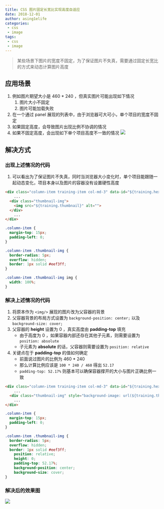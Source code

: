 ```yaml
---
title: CSS 图片固定长宽比实现高度自适应
date: 2018-12-01
author: asing1elife
categories:
 - css
 - image
tags:
 - css
 - image
---
```

> 某些场景下图片的宽度不固定，为了保证图片不失真，需要通过固定长宽比的方式来动态计算图片高度  

## 应用场景
1. 例如图片期望大小是 460 * 240 ，但真实图片可能出现如下情况
	1. 图片大小不固定
	2. 图片可能加载失败
2. 在一个通过 panel 展现的列表中，由于浏览器可大可小，单个项目的宽度不固定
3. 如果固定高度，会导致图片出现比例不协调的情况
4. 如果不固定高度，会出现如下单个项目高度不一致的情况
![](http://asing1elife.com/sources/images/F6B04D1A-8E88-4A2D-B816-9513B069B879.png)

## 解决方式
### 出现上述情况的代码
1. 可以看出为了保证图片不失真，同时当浏览器大小变化时，单个项目能跟随一起动态变化，项目本身以及图片的容器没有设置硬性高度

```html
<div class="column-item training-item col-md-3" data-id="${training.hexId}">
	...
  <div class="thumbnail-img">
    <img src="${training.thumbnail}" alt="">
  </div>
	...
</div>
```
```css
.column-item {
  margin-top: 15px;
  padding-left: 0;
}

.column-item .thumbnail-img {
  border-radius: 5px;
  overflow: hidden;
  border: 1px solid #eef3ff;
}

.column-item .thumbnail-img img {
  width: 100%;
}
```

### 解决上述情况的代码
1. 将原本作为 `<img/>` 展现的图片改为父容器的背景
2. 父容器背景的布局方式设置为 `background-position: center;` 以及 `background-size: cover;` 
3. 父容器的 **height** 设置为 0 ，真实高度由 **padding-top** 填充
	* 由于高度为 0 ，如果容器内部还存在其他子元素，则需要设置为 `position: absolute`
	* 子元素为 **absolute** 的话，父容器则需要设置为 `position: relative`
4. 关键点在于 **padding-top** 的值如何确定
	* 前面说过图片的比例为 460 * 240 
	* 那么计算比例应该是 `100 * 240 / 460` 得出 `52.17`
	* `padding-top: 52.17%` 则基本可以确保容器撑开的大小与图片正确比例一致

```html
<div class="column-item training-item col-md-3" data-id="${training.hexId}">
	...
  <div class="thumbnail-img" style="background-image: url(${training.thumbnail})"></div>
	...
</div>
```
```css
.column-item {
  margin-top: 15px;
  padding-left: 0;
}

.column-item .thumbnail-img {
  border-radius: 5px;
  overflow: hidden;
  border: 1px solid #eef3ff;
	position: relative;
	height: 0;
	padding-top: 52.17%;
	background-position: center;
	background-size: cover;
}
```

### 解决后的效果图
![](http://asing1elife.com/sources/images/2934C796-44BC-469A-8CDC-162DCCE083A3.png)